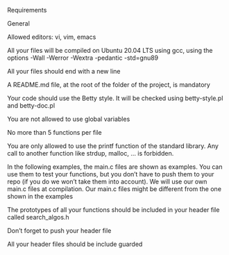 Requirements

General

Allowed editors: vi, vim, emacs

All your files will be compiled on Ubuntu 20.04 LTS using gcc, using the options -Wall -Werror -Wextra -pedantic -std=gnu89

All your files should end with a new line

A README.md file, at the root of the folder of the project, is mandatory

Your code should use the Betty style. It will be checked using betty-style.pl and betty-doc.pl

You are not allowed to use global variables

No more than 5 functions per file

You are only allowed to use the printf function of the standard library. Any call to another function like strdup, malloc, … is forbidden.

In the following examples, the main.c files are shown as examples. You can use them to test your functions, but you don’t have to push them to your repo (if you do we won’t take them into account). We will use our own main.c files at compilation. Our main.c files might be different from the one shown in the examples

The prototypes of all your functions should be included in your header file called search_algos.h

Don’t forget to push your header file

All your header files should be include guarded
